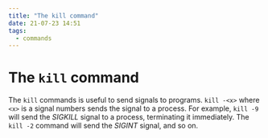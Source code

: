 ```yaml
---
title: "The kill command"
date: 21-07-23 14:51
tags: 
  - commands
---
```


# The `kill` command

The `kill` commands is useful to send signals to programs.
`kill -<x>` where `<x>` is a signal numbers sends the signal to a process.
For example, `kill -9` will send the *SIGKILL* signal to a process, terminating it immediately.
The `kill -2` command will send the *SIGINT* signal, and so on.


